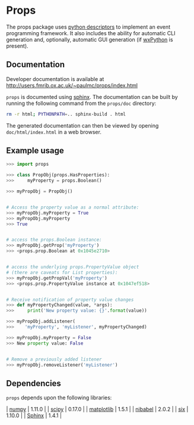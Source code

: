 Props
=====

The props package uses 
[python descriptors](http://nbviewer.ipython.org/gist/ChrisBeaumont/5758381/descriptor_writeup.ipynb)
to implement an event programming framework. It also includes the ability for 
automatic CLI generation and, optionally, automatic GUI generation (if 
[wxPython](http://www.wxpython.org) is present).


Documentation
-------------


Developer documentation is available at
http://users.fmrib.ox.ac.uk/~paulmc/props/index.html


``props`` is documented using [sphinx](http://http://sphinx-doc.org/). The
documentation can be built by running the following command from the
``props/doc`` directory:


```sh
rm -r html; PYTHONPATH=.. sphinx-build . html
```


The generated documentation can then be viewed by opening
``doc/html/index.html`` in a web browser.


Example usage
-------------


```python
>>> import props

>>> class PropObj(props.HasProperties):
>>>     myProperty = props.Boolean()

>>> myPropObj = PropObj()


# Access the property value as a normal attribute:
>>> myPropObj.myProperty = True
>>> myPropObj.myProperty
>>> True


# access the props.Boolean instance:
>>> myPropObj.getProp('myProperty')
>>> <props.prop.Boolean at 0x1045e2710>


# access the underlying props.PropertyValue object
# (there are caveats for List properties):
>>> myPropObj.getPropVal('myProperty')
>>> <props.prop.PropertyValue instance at 0x1047ef518>


# Receive notification of property value changes
>>> def myPropertyChanged(value, *args):
>>>     print('New property value: {}'.format(value))

>>> myPropObj.addListener(
>>>    'myProperty', 'myListener', myPropertyChanged)

>>> myPropObj.myProperty = False
>>> New property value: False


# Remove a previously added listener
>>> myPropObj.removeListener('myListener')
```


Dependencies
------------

`props` depends upon the following libraries:

| [numpy](http://www.numpy.org/)                 | 1.11.0  |
| [scipy](http://www.scipy.org/)                 | 0.17.0  |
| [matplotlib](http://matplotlib.org/)           | 1.5.1   |
| [nibabel](http://nipy.org/nibabel/)            | 2.0.2   |
| [six](https://pythonhosted.org/six/)           | 1.10.0  |
| [Sphinx](http://www.sphinx-doc.org/en/stable/) | 1.4.1   | 
